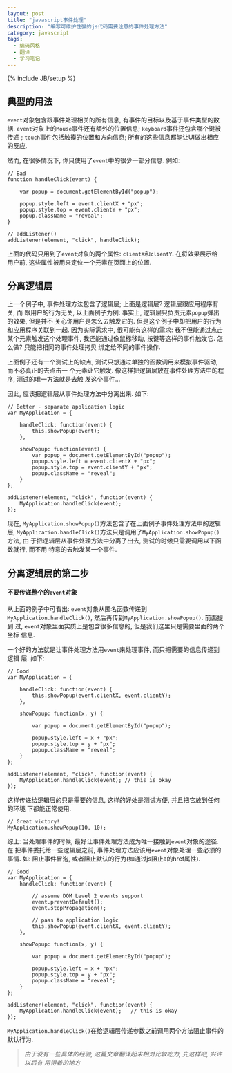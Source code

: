 ```yaml
---
layout: post
title: "javascript事件处理"
description: "编写可维护性强的js代码需要注意的事件处理方法"
category: javascript
tags:
  - 编码风格
  - 翻译
  - 学习笔记
---
```

{% include JB/setup %}

## 典型的用法

`event`对象包含跟事件处理相关的所有信息, 有事件的目标以及基于事件类型的数据.
`event`对象上的`Mouse`事件还有额外的位置信息; `keyboard`事件还包含哪个键被传递
; `touch`事件包括触摸的位置和方向信息; 所有的这些信息都能让UI做出相应的反应.

然而, 在很多情况下, 你只使用了`event`中的很少一部分信息. 例如:

    // Bad
    function handleClick(event) {

        var popup = document.getElementById("popup");

        popup.style.left = event.clientX + "px";
        popup.style.top = event.clientY + "px";
        popup.className = "reveal";
    }

    // addListener()
    addListener(element, "click", handleClick);

上面的代码只用到了`event`对象的两个属性: `clientX`和`clientY`. 在将效果展示给
用户前, 这些属性被用来定位一个元素在页面上的位置.

## 分离逻辑层

上一个例子中, 事件处理方法包含了逻辑层; 上面是逻辑层? 逻辑层跟应用程序有关, 而
跟用户的行为无关, 以上面例子为例: 事实上, 逻辑层只负责元素`popup`弹出的效果, 但是并不
关心你用户是怎么去触发它的. 但是这个例子中却把用户的行为和应用程序关联到一起.
因为实际需求中, 很可能有这样的需求: 我不但能通过点击某个元素触发这个处理事件,
我还能通过像鼠标移动, 按键等这样的事件触发它. 怎么做? 只能把相同的事件处理拷贝
绑定给不同的事件操作.
<!--more--> 

上面例子还有一个测试上的缺点, 测试只想通过单独的函数调用来模拟事件驱动, 而不必真正的去点击一
个元素让它触发. 像这样把逻辑层放在事件处理方法中的程序, 测试的唯一方法就是去触
发这个事件...

因此, 应该把逻辑层从事件处理方法中分离出来. 如下:


    // Better - separate application logic
    var MyApplication = {

        handleClick: function(event) {
            this.showPopup(event);
        },

        showPopup: function(event) {
            var popup = document.getElementById("popup");
            popup.style.left = event.clientX + "px";
            popup.style.top = event.clientY + "px";
            popup.className = "reveal";
        }
    };

    addListener(element, "click", function(event) {
        MyApplication.handleClick(event);
    });

现在, `MyApplication.showPopup()`方法包含了在上面例子事件处理方法中的逻辑层,
`MyApplication.handleClick()`方法只是调用了`MyApplication.showPopup()`方法, 由
于把逻辑层从事件处理方法中分离了出去, 测试的时候只需要调用以下函数就行, 而不用
特意的去触发某一个事件.

## 分离逻辑层的第二步

#### 不要传递整个的`event`对象

从上面的例子中可看出: `event`对象从匿名函数传递到
`MyApplication.handleClick()`, 然后再传到`MyApplication.showPopup()`. 前面提到
过, `event`对象里面实质上是包含很多信息的, 但是我们这里只是需要里面的两个坐标
信息.

一个好的方法就是让事件处理方法用`event`来处理事件, 而只把需要的信息传递到逻辑
层. 如下:


    // Good
    var MyApplication = {

        handleClick: function(event) {
            this.showPopup(event.clientX, event.clientY);
        },

        showPopup: function(x, y) {

            var popup = document.getElementById("popup");

            popup.style.left = x + "px";
            popup.style.top = y + "px";
            popup.className = "reveal";
        }
    };

    addListener(element, "click", function(event) {
        MyApplication.handleClick(event); // this is okay
    });

这样传递给逻辑层的只是需要的信息, 这样的好处是测试方便, 并且把它放到任何的环境
下都能正常使用.

    // Great victory!
    MyApplication.showPopup(10, 10);

综上: 当处理事件的时候, 最好让事件处理方法成为唯一接触到`event`对象的途径. 在
把事件委托给一些逻辑层之前, 事件处理方法应该用`event`对象处理一些必须的事情.
如: 阻止事件冒泡, 或者阻止默认的行为(如通过js阻止a的href属性).

    // Good
    var MyApplication = {
        handleClick: function(event) {

            // assume DOM Level 2 events support
            event.preventDefault();
            event.stopPropagation();

            // pass to application logic
            this.showPopup(event.clientX, event.clientY);
        },

        showPopup: function(x, y) {

            var popup = document.getElementById("popup");

            popup.style.left = x + "px";
            popup.style.top = y + "px";
            popup.className = "reveal";
        }
    };

    addListener(element, "click", function(event) {
        MyApplication.handleClick(event);   // this is okay
    });

`MyApplication.handleClick()`在给逻辑层传递参数之前调用两个方法阻止事件的默认行为.

> _由于没有一些具体的经验, 这篇文章翻译起来相对比较吃力, 先这样吧, 兴许以后有
  用得着的地方_
